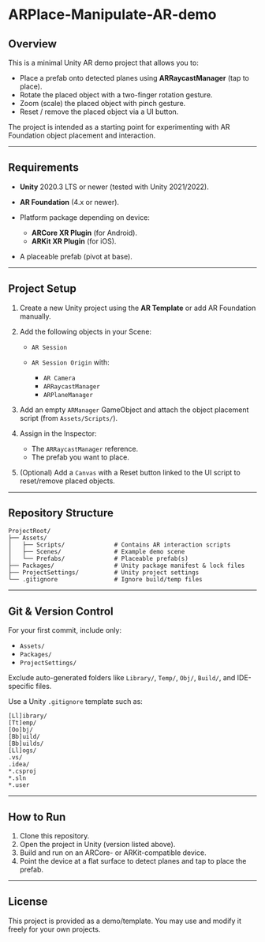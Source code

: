 # ARPlace-Manipulate-AR-demo

## Overview

This is a minimal Unity AR demo project that allows you to:

* Place a prefab onto detected planes using **ARRaycastManager** (tap to place).
* Rotate the placed object with a two-finger rotation gesture.
* Zoom (scale) the placed object with pinch gesture.
* Reset / remove the placed object via a UI button.

The project is intended as a starting point for experimenting with AR Foundation object placement and interaction.

---

## Requirements

* **Unity** 2020.3 LTS or newer (tested with Unity 2021/2022).
* **AR Foundation** (4.x or newer).
* Platform package depending on device:

  * **ARCore XR Plugin** (for Android).
  * **ARKit XR Plugin** (for iOS).
* A placeable prefab (pivot at base).

---

## Project Setup

1. Create a new Unity project using the **AR Template** or add AR Foundation manually.
2. Add the following objects in your Scene:

   * `AR Session`
   * `AR Session Origin` with:

     * `AR Camera`
     * `ARRaycastManager`
     * `ARPlaneManager`
3. Add an empty `ARManager` GameObject and attach the object placement script (from `Assets/Scripts/`).
4. Assign in the Inspector:

   * The `ARRaycastManager` reference.
   * The prefab you want to place.
5. (Optional) Add a `Canvas` with a Reset button linked to the UI script to reset/remove placed objects.

---

## Repository Structure

```
ProjectRoot/
├── Assets/
│   ├── Scripts/              # Contains AR interaction scripts
│   ├── Scenes/               # Example demo scene
│   └── Prefabs/              # Placeable prefab(s)
├── Packages/                 # Unity package manifest & lock files
├── ProjectSettings/          # Unity project settings
└── .gitignore                # Ignore build/temp files
```

---

## Git & Version Control

For your first commit, include only:

* `Assets/`
* `Packages/`
* `ProjectSettings/`

Exclude auto-generated folders like `Library/`, `Temp/`, `Obj/`, `Build/`, and IDE-specific files.

Use a Unity `.gitignore` template such as:

```
[Ll]ibrary/
[Tt]emp/
[Oo]bj/
[Bb]uild/
[Bb]uilds/
[Ll]ogs/
.vs/
.idea/
*.csproj
*.sln
*.user
```

---

## How to Run

1. Clone this repository.
2. Open the project in Unity (version listed above).
3. Build and run on an ARCore- or ARKit-compatible device.
4. Point the device at a flat surface to detect planes and tap to place the prefab.

---

## License

This project is provided as a demo/template. You may use and modify it freely for your own projects.
